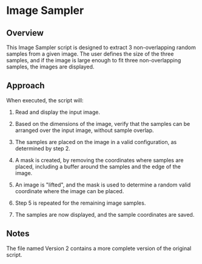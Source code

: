# Image Sampler

## Overview

This Image Sampler script is designed to extract 3 non-overlapping random samples from a given image. The user defines the size of the three samples, and if the image is large enough to fit three non-overlapping samples, the images are displayed.

## Approach

When executed, the script will:

1. Read and display the input image.

2. Based on the dimensions of the image, verify that the samples can be arranged over the input image, without sample overlap.

3. The samples are placed on the image in a valid configuration, as determined by step 2.

4. A mask is created, by removing the coordinates where samples are placed, including a buffer around the samples and the edge of the image.

5. An image is "lifted", and the mask is used to determine a random valid coordinate where the image can be placed. 

6. Step 5 is repeated for the remaining image samples.

7. The samples are now displayed, and the sample coordinates are saved.

## Notes

The file named Version 2 contains a more complete version of the original script.
